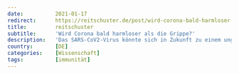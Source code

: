```yaml
---
date:          2021-01-17
redirect:      https://reitschuster.de/post/wird-corona-bald-harmloser-als-die-grippe/
title:         reitschuster
subtitle:      'Wird Corona bald harmloser als die Grippe?'
description:   'Das SARS-CoV2-Virus könnte sich in Zukunft zu einem ungefährlichen Erreger entwickeln. Zu diesem Ergebnis kommt eine neue Forschungsarbeit aus den USA. Eine Impfung würde dann demzufolge unnötig.'
country:       [DE]
categories:    [Wissenschaft]
tags:          [immunität]
---
```

